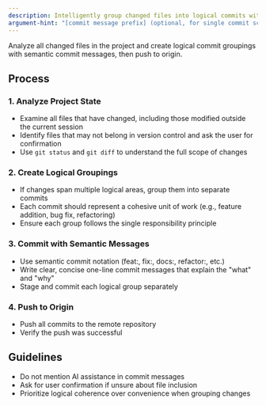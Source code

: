 ```yaml
---
description: Intelligently group changed files into logical commits with semantic messages and push to origin
argument-hint: "[commit message prefix] (optional, for single commit scenarios)"
---
```


Analyze all changed files in the project and create logical commit groupings with semantic commit messages, then push to origin.

## Process

### 1. Analyze Project State
- Examine all files that have changed, including those modified outside the current session
- Identify files that may not belong in version control and ask the user for confirmation
- Use `git status` and `git diff` to understand the full scope of changes

### 2. Create Logical Groupings
- If changes span multiple logical areas, group them into separate commits
- Each commit should represent a cohesive unit of work (e.g., feature addition, bug fix, refactoring)
- Ensure each group follows the single responsibility principle

### 3. Commit with Semantic Messages
- Use semantic commit notation (feat:, fix:, docs:, refactor:, etc.)
- Write clear, concise one-line commit messages that explain the "what" and "why"
- Stage and commit each logical group separately

### 4. Push to Origin
- Push all commits to the remote repository
- Verify the push was successful

## Guidelines
- Do not mention AI assistance in commit messages
- Ask for user confirmation if unsure about file inclusion
- Prioritize logical coherence over convenience when grouping changes
